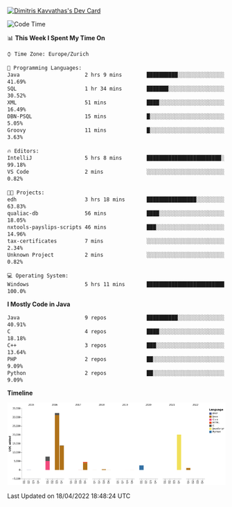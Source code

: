 <a href="https://app.daily.dev/JimR21"><img src="https://api.daily.dev/devcards/1a6ea627b9cf4de4a4f1b5f5cac8c85e.png?r=t8i" width="400" alt="Dimitris Kavvathas's Dev Card"/></a>

<!--START_SECTION:waka-->
![Code Time](http://img.shields.io/badge/Code%20Time-3%2C448%20hrs%2050%20mins-blue)

📊 **This Week I Spent My Time On** 

```text
⌚︎ Time Zone: Europe/Zurich

💬 Programming Languages: 
Java                     2 hrs 9 mins        ██████████░░░░░░░░░░░░░░░   41.69% 
SQL                      1 hr 34 mins        ███████░░░░░░░░░░░░░░░░░░   30.52% 
XML                      51 mins             ████░░░░░░░░░░░░░░░░░░░░░   16.49% 
DBN-PSQL                 15 mins             █░░░░░░░░░░░░░░░░░░░░░░░░   5.05% 
Groovy                   11 mins             █░░░░░░░░░░░░░░░░░░░░░░░░   3.63%

🔥 Editors: 
IntelliJ                 5 hrs 8 mins        ████████████████████████░   99.18% 
VS Code                  2 mins              ░░░░░░░░░░░░░░░░░░░░░░░░░   0.82%

🐱‍💻 Projects: 
edh                      3 hrs 18 mins       ████████████████░░░░░░░░░   63.83% 
qualiac-db               56 mins             ████░░░░░░░░░░░░░░░░░░░░░   18.05% 
nxtools-payslips-scripts 46 mins             ███░░░░░░░░░░░░░░░░░░░░░░   14.96% 
tax-certificates         7 mins              ░░░░░░░░░░░░░░░░░░░░░░░░░   2.34% 
Unknown Project          2 mins              ░░░░░░░░░░░░░░░░░░░░░░░░░   0.82%

💻 Operating System: 
Windows                  5 hrs 11 mins       █████████████████████████   100.0%

```

**I Mostly Code in Java** 

```text
Java                     9 repos             ██████████░░░░░░░░░░░░░░░   40.91% 
C                        4 repos             ████░░░░░░░░░░░░░░░░░░░░░   18.18% 
C++                      3 repos             ███░░░░░░░░░░░░░░░░░░░░░░   13.64% 
PHP                      2 repos             ██░░░░░░░░░░░░░░░░░░░░░░░   9.09% 
Python                   2 repos             ██░░░░░░░░░░░░░░░░░░░░░░░   9.09%

```


**Timeline**

![Chart not found](https://raw.githubusercontent.com/JimR21/JimR21/master/charts/bar_graph.png) 


 Last Updated on 18/04/2022 18:48:24 UTC
<!--END_SECTION:waka-->

<!--
**JimR21/JimR21** is a ✨ _special_ ✨ repository because its `README.md` (this file) appears on your GitHub profile.

Here are some ideas to get you started:

- 🔭 I’m currently working on ...
- 🌱 I’m currently learning ...
- 👯 I’m looking to collaborate on ...
- 🤔 I’m looking for help with ...
- 💬 Ask me about ...
- 📫 How to reach me: ...
- 😄 Pronouns: ...
- ⚡ Fun fact: ...
-->
